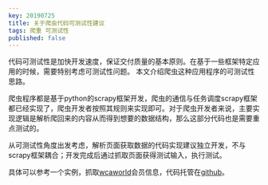 ```yaml
---
key: 20190725
title: 关于爬虫代码可测试性建议
tags: 爬重 可测试性 
published: false
---
```


代码可测试性是加快开发速度，保证交付质量的基本原则。在基于一些框架特定应用的时候，需要特别考虑可测试性问题。
本文介绍爬虫这种应用程序的可测试性思路。<!--more-->

爬虫程序都是基于python的scrapy框架开发，爬虫的通信与任务调度scrapy框架都已经实现了，爬虫开发者按照其规则来实现即可。对于爬虫开发者来说，主要实现逻辑是解析爬回来的内容从而得到想要的数据结构，那么这部分代码也是需要重点测试的。

从可测试性角度出发考虑，解析页面获取数据的代码实现建议独立开发，不与scrapy框架耦合；开发完成后通过抓取页面获得测试输入，执行测试。

具体可以参考一个实例，抓取[wcaworld](www.wcaworld.com)会员信息，代码托管在[github](https://github.com/ibusybox/wca-spider)。